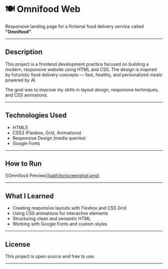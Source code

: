 # 🍽️ Omnifood Web

Responsive landing page for a fictional food delivery service called **"Omnifood"**.

---

## Description

This project is a frontend development practice focused on building a modern, responsive website using HTML and CSS. The design is inspired by futuristic food delivery concepts — fast, healthy, and personalized meals powered by AI.

The goal was to improve my skills in layout design, responsive techniques, and CSS animations.

---

## Technologies Used

- HTML5  
- CSS3 (Flexbox, Grid, Animations)  
- Responsive Design (media queries)  
- Google Fonts  

---

## How to Run


![Omnifood Preview][(path/to/screenshot.png)](https://nikoladackovic.github.io/Omnifood.web/)

---

## What I Learned

- Creating responsive layouts with Flexbox and CSS Grid  
- Using CSS animations for interactive elements  
- Structuring clean and semantic HTML  
- Working with Google Fonts and custom styles  


---

## License

This project is open source and free to use.

---


